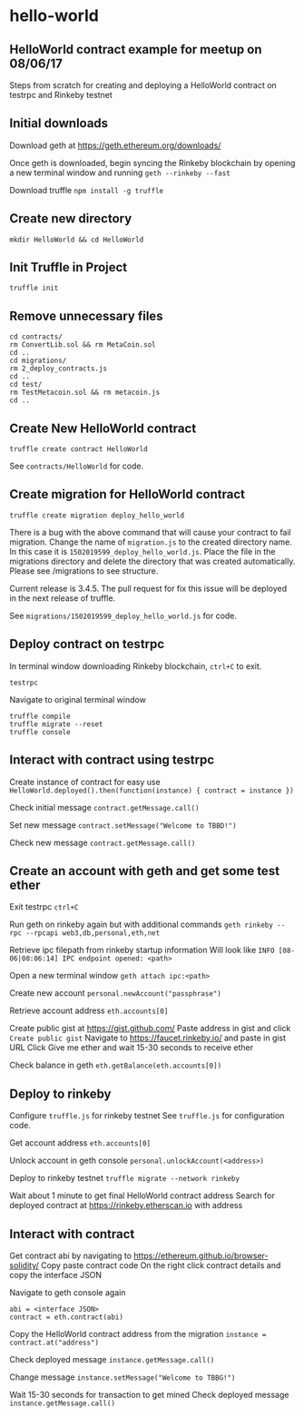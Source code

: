 # hello-world
## HelloWorld contract example for meetup on 08/06/17

Steps from scratch for creating and deploying a HelloWorld contract on testrpc and Rinkeby testnet

## Initial downloads

Download geth at https://geth.ethereum.org/downloads/

Once geth is downloaded, begin syncing the Rinkeby blockchain by opening a new terminal window and running `geth --rinkeby --fast`

Download truffle `npm install -g truffle`


## Create new directory
`mkdir HelloWorld && cd HelloWorld`

## Init Truffle in Project
`truffle init`

## Remove unnecessary files
```
cd contracts/
rm ConvertLib.sol && rm MetaCoin.sol
cd ..
cd migrations/
rm 2_deploy_contracts.js
cd ..
cd test/
rm TestMetacoin.sol && rm metacoin.js
cd ..
```
## Create New HelloWorld contract
`truffle create contract HelloWorld`

See `contracts/HelloWorld` for code.

## Create migration for HelloWorld contract

`truffle create migration deploy_hello_world`

There is a bug with the above command that will cause your contract to fail migration. Change the name of `migration.js` to the created directory name.  In this case it is `1502019599_deploy_hello_world.js`. Place the file in the migrations directory and delete the directory that was created automatically. Please see /migrations to see structure.

Current release is 3.4.5. The pull request for fix this issue will be deployed in the next release of truffle.

See `migrations/1502019599_deploy_hello_world.js` for code.

## Deploy contract on testrpc
In terminal window downloading Rinkeby blockchain, `ctrl+C` to exit.

`testrpc`

Navigate to original terminal window

```
truffle compile
truffle migrate --reset
truffle console
```
## Interact with contract using testrpc
Create instance of contract for easy use
`HelloWorld.deployed().then(function(instance) { contract = instance })`

Check initial message
`contract.getMessage.call()`

Set new message
`contract.setMessage("Welcome to TBBD!")`

Check new message
`contract.getMessage.call()`

## Create an account with geth and get some test ether
Exit testrpc
`ctrl+C`

Run geth on rinkeby again but with additional commands
`geth rinkeby --rpc --rpcapi web3,db,personal,eth,net`

Retrieve ipc filepath from rinkeby startup information
Will look like `INFO [08-06|08:06:14] IPC endpoint opened: <path>`

Open a new terminal window
`geth attach ipc:<path>`

Create new account
`personal.newAccount("passphrase")`

Retrieve account address
`eth.accounts[0]`

Create public gist at https://gist.github.com/
Paste address in gist and click `Create public gist`
Navigate to https://faucet.rinkeby.io/ and paste in gist URL
Click Give me ether and wait 15-30 seconds to receive ether

Check balance in geth
`eth.getBalance(eth.accounts[0])`

## Deploy to rinkeby
Configure `truffle.js` for rinkeby testnet
See `truffle.js` for configuration code.

Get account address
`eth.accounts[0]`

Unlock account in geth console
`personal.unlockAccount(<address>)`

Deploy to rinkeby testnet
`truffle migrate --network rinkeby`

Wait about 1 minute to get final HelloWorld contract address
Search for deployed contract at https://rinkeby.etherscan.io with address

## Interact with contract

Get contract abi by navigating to https://ethereum.github.io/browser-solidity/
Copy paste contract code
On the right click contract details and copy the interface JSON

Navigate to geth console again
```
abi = <interface JSON>
contract = eth.contract(abi)
```
Copy the HelloWorld contract address from the migration
`instance = contract.at("address")`

Check deployed message
`instance.getMessage.call()`

Change message
`instance.setMessage("Welcome to TBBG!")`

Wait 15-30 seconds for transaction to get mined
Check deployed message
`instance.getMessage.call()`
